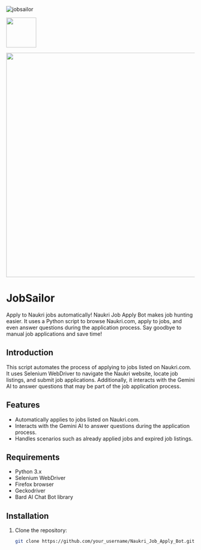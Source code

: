  ![jobsailor](https://github.com/GoliathReaper/JobSailor/assets/77969919/f3003461-ea38-4f35-9692-7925b24034af)


<a href="url"><img src="https://github.com/GoliathReaper/JobSailor/assets/77969919/f3003461-ea38-4f35-9692-7925b24034af" align="centre" height="80" width="80" ></a>



<img src="https://github.com/GoliathReaper/JobSailor/assets/77969919/f3003461-ea38-4f35-9692-7925b24034af" width="600">


# JobSailor

Apply to Naukri jobs automatically! Naukri Job Apply Bot makes job hunting easier. It uses a Python script to browse Naukri.com, apply to jobs, and even answer questions during the application process. Say goodbye to manual job applications and save time!

## Introduction

This script automates the process of applying to jobs listed on Naukri.com. It uses Selenium WebDriver to navigate the Naukri website, locate job listings, and submit job applications. Additionally, it interacts with the Gemini AI to answer questions that may be part of the job application process.

## Features

- Automatically applies to jobs listed on Naukri.com.
- Interacts with the Gemini AI to answer questions during the application process.
- Handles scenarios such as already applied jobs and expired job listings.

## Requirements

- Python 3.x
- Selenium WebDriver
- Firefox browser
- Geckodriver
- Bard AI Chat Bot library

## Installation

1. Clone the repository:

   ```bash
   git clone https://github.com/your_username/Naukri_Job_Apply_Bot.git

